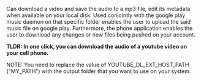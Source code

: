 Can download a video and save the audio to a mp3 file, edit its metadata when available on your local disk. Used conjointly with the google play music daemon on that specific folder enables the user to upload the said music file on google play. Furthermore, the phone application enables the user to download any changes or new files being pushed on your account.

**TLDR: In one click, you can download the audio of a youtube video on your cell phone.**

NOTE: You need to replace the value of YOUTUBE_DL_EXT_HOST_PATH ("MY_PATH") with the output folder that you want to use on your system.